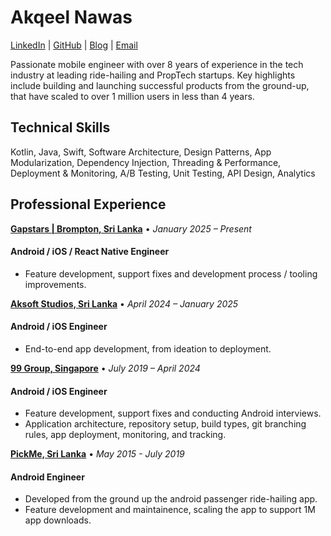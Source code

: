 # Akqeel Nawas

[LinkedIn](https://www.linkedin.com/in/akqeel-nawaz-90b86ab3/) | [GitHub](https://github.com/akqeelnawas) | [Blog](https://medium.com/@akqeel) | [Email](mailto:akqeelnawaz@windowslive.com)

Passionate mobile engineer with over 8 years of experience in the tech industry at leading ride-hailing and PropTech startups. Key highlights include building and launching successful products from the ground-up, that have scaled to over 1 million users in less than 4 years.

## **Technical Skills**

Kotlin, Java, Swift, Software Architecture, Design Patterns, App Modularization, Dependency Injection, Threading & Performance, Deployment & Monitoring, A/B Testing, Unit Testing, API Design, Analytics

## **Professional Experience**

**[Gapstars | Brompton, Sri Lanka](https://www.brompton.com/)**  • *January 2025 – Present*

#### **Android / iOS / React Native Engineer**

- Feature development, support fixes and development process / tooling improvements.

**[Aksoft Studios, Sri Lanka](https://aksoftstudios.wixsite.com/welcome)**  • *April 2024 – January 2025*

#### **Android / iOS Engineer**

- End-to-end app development, from ideation to deployment.

**[99 Group, Singapore](https://www.99.co/)**  • *July 2019 – April 2024*

#### **Android / iOS Engineer**

- Feature development, support fixes and conducting Android interviews.
- Application architecture, repository setup, build types, git
  branching rules, app deployment, monitoring, and tracking.

**[PickMe, Sri Lanka](https://pickme.lk/)** • *May 2015 - July 2019*

#### **Android Engineer**

- Developed from the ground up the android passenger ride-hailing app.
- Feature development and maintainence, scaling the app to support 1M app downloads.
